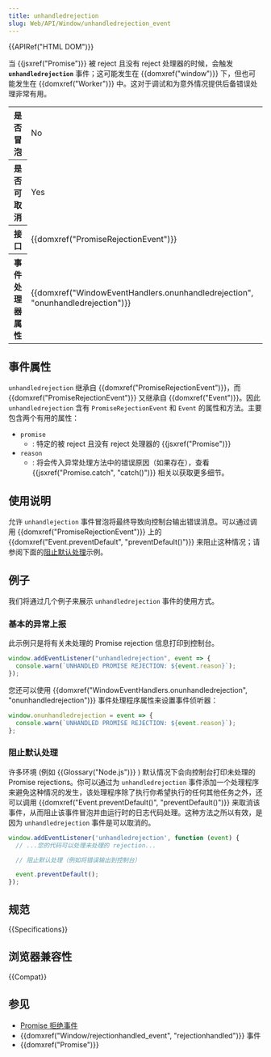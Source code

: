 ```yaml
---
title: unhandledrejection
slug: Web/API/Window/unhandledrejection_event
---
```


{{APIRef("HTML DOM")}}

当 {{jsxref("Promise")}} 被 reject 且没有 reject 处理器的时候，会触发 **`unhandledrejection`** 事件；这可能发生在 {{domxref("window")}} 下，但也可能发生在 {{domxref("Worker")}} 中。这对于调试和为意外情况提供后备错误处理非常有用。

<table class="properties">
  <tbody>
    <tr>
      <th scope="row">是否冒泡</th>
      <td>No</td>
    </tr>
    <tr>
      <th scope="row">是否可取消</th>
      <td>Yes</td>
    </tr>
    <tr>
      <th scope="row">接口</th>
      <td>{{domxref("PromiseRejectionEvent")}}</td>
    </tr>
    <tr>
      <th scope="row">事件处理器属性</th>
      <td>
        {{domxref("WindowEventHandlers.onunhandledrejection", "onunhandledrejection")}}
      </td>
    </tr>
  </tbody>
</table>

## 事件属性

`unhandledrejection` 继承自 {{domxref("PromiseRejectionEvent")}}，而 {{domxref("PromiseRejectionEvent")}} 又继承自 {{domxref("Event")}}。因此`unhandledrejection` 含有 `PromiseRejectionEvent` 和 `Event` 的属性和方法。主要包含两个有用的属性：

- `promise`
  - : 特定的被 reject 且没有 reject 处理器的 {{jsxref("Promise")}}
- `reason`
  - : 将会传入异常处理方法中的错误原因（如果存在），查看 {{jsxref("Promise.catch", "catch()")}} 相关以获取更多细节。

## 使用说明

允许 `unhandlejection` 事件冒泡将最终导致向控制台输出错误消息。可以通过调用 {{domxref("PromiseRejectionEvent")}} 上的 {{domxref("Event.preventDefault", "preventDefault()")}} 来阻止这种情况；请参阅下面的[阻止默认处理](#阻止默认处理)示例。

## 例子

我们将通过几个例子来展示 `unhandledrejection` 事件的使用方式。

### 基本的异常上报

此示例只是将有关未处理的 Promise rejection 信息打印到控制台。

```js
window.addEventListener("unhandledrejection", event => {
  console.warn(`UNHANDLED PROMISE REJECTION: ${event.reason}`);
});
```

您还可以使用 {{domxref("WindowEventHandlers.onunhandledrejection", "onunhandledrejection")}} 事件处理程序属性来设置事件侦听器：

```js
window.onunhandledrejection = event => {
  console.warn(`UNHANDLED PROMISE REJECTION: ${event.reason}`);
};
```

### 阻止默认处理

许多环境 (例如 {{Glossary("Node.js")}} ) 默认情况下会向控制台打印未处理的 Promise rejections。你可以通过为 `unhandledrejection` 事件添加一个处理程序来避免这种情况的发生，该处理程序除了执行你希望执行的任何其他任务之外，还可以调用 {{domxref("Event.preventDefault()", "preventDefault()")}} 来取消该事件，从而阻止该事件冒泡并由运行时的日志代码处理。这种方法之所以有效，是因为 `unhandledrejection` 事件是可以取消的。

```js
window.addEventListener('unhandledrejection', function (event) {
  // ...您的代码可以处理未处理的 rejection...

  // 阻止默认处理（例如将错误输出到控制台）

  event.preventDefault();
});
```

## 规范

{{Specifications}}

## 浏览器兼容性

{{Compat}}

## 参见

- [Promise 拒绝事件](/zh-CN/docs/Web/JavaScript/Guide/Using_promises#promise_拒绝事件)
- {{domxref("Window/rejectionhandled_event", "rejectionhandled")}} 事件
- {{domxref("Promise")}}
